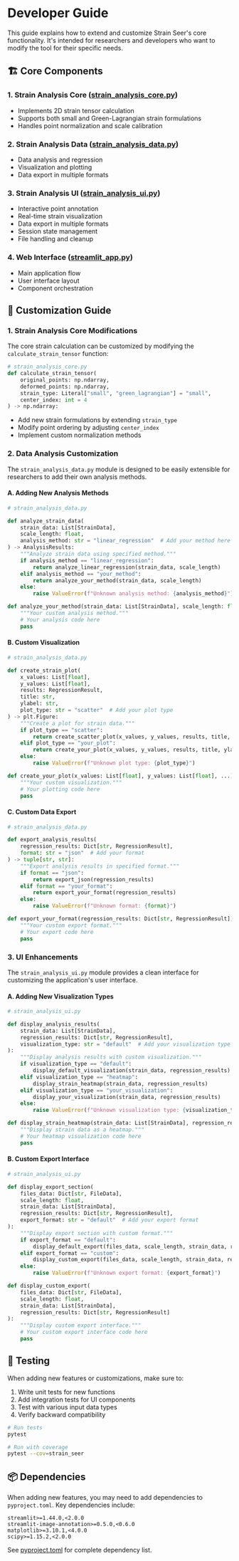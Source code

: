 # Developer Guide

This guide explains how to extend and customize Strain Seer's core functionality. It's intended for researchers and developers who want to modify the tool for their specific needs.

## 🏗️ Core Components

### 1. Strain Analysis Core ([strain_analysis_core.py](https://github.com/KemingHe/strain-seer/blob/main/strain_analysis_core.py))

- Implements 2D strain tensor calculation
- Supports both small and Green-Lagrangian strain formulations
- Handles point normalization and scale calibration

### 2. Strain Analysis Data ([strain_analysis_data.py](https://github.com/KemingHe/strain-seer/blob/main/strain_analysis_data.py))

- Data analysis and regression
- Visualization and plotting
- Data export in multiple formats

### 3. Strain Analysis UI ([strain_analysis_ui.py](https://github.com/KemingHe/strain-seer/blob/main/strain_analysis_ui.py))

- Interactive point annotation
- Real-time strain visualization
- Data export in multiple formats
- Session state management
- File handling and cleanup

### 4. Web Interface ([streamlit_app.py](https://github.com/KemingHe/strain-seer/blob/main/streamlit_app.py))

- Main application flow
- User interface layout
- Component orchestration

## 🔧 Customization Guide

### 1. Strain Analysis Core Modifications

The core strain calculation can be customized by modifying the `calculate_strain_tensor` function:

```python
# strain_analysis_core.py
def calculate_strain_tensor(
    original_points: np.ndarray,
    deformed_points: np.ndarray,
    strain_type: Literal["small", "green_lagrangian"] = "small",
    center_index: int = 4
) -> np.ndarray:
```

- Add new strain formulations by extending `strain_type`
- Modify point ordering by adjusting `center_index`
- Implement custom normalization methods

### 2. Data Analysis Customization

The `strain_analysis_data.py` module is designed to be easily extensible for researchers to add their own analysis methods.

#### A. Adding New Analysis Methods

```python
# strain_analysis_data.py

def analyze_strain_data(
    strain_data: List[StrainData], 
    scale_length: float,
    analysis_method: str = "linear_regression"  # Add your method here
) -> AnalysisResults:
    """Analyze strain data using specified method."""
    if analysis_method == "linear_regression":
        return analyze_linear_regression(strain_data, scale_length)
    elif analysis_method == "your_method":
        return analyze_your_method(strain_data, scale_length)
    else:
        raise ValueError(f"Unknown analysis method: {analysis_method}")

def analyze_your_method(strain_data: List[StrainData], scale_length: float) -> AnalysisResults:
    """Your custom analysis method."""
    # Your analysis code here
    pass
```

#### B. Custom Visualization

```python
# strain_analysis_data.py

def create_strain_plot(
    x_values: List[float],
    y_values: List[float],
    results: RegressionResult,
    title: str,
    ylabel: str,
    plot_type: str = "scatter"  # Add your plot type
) -> plt.Figure:
    """Create a plot for strain data."""
    if plot_type == "scatter":
        return create_scatter_plot(x_values, y_values, results, title, ylabel)
    elif plot_type == "your_plot":
        return create_your_plot(x_values, y_values, results, title, ylabel)
    else:
        raise ValueError(f"Unknown plot type: {plot_type}")

def create_your_plot(x_values: List[float], y_values: List[float], ...) -> plt.Figure:
    """Your custom visualization."""
    # Your plotting code here
    pass
```

#### C. Custom Data Export

```python
# strain_analysis_data.py

def export_analysis_results(
    regression_results: Dict[str, RegressionResult],
    format: str = "json"  # Add your format
) -> tuple[str, str]:
    """Export analysis results in specified format."""
    if format == "json":
        return export_json(regression_results)
    elif format == "your_format":
        return export_your_format(regression_results)
    else:
        raise ValueError(f"Unknown format: {format}")

def export_your_format(regression_results: Dict[str, RegressionResult]) -> tuple[str, str]:
    """Your custom export format."""
    # Your export code here
    pass
```

### 3. UI Enhancements

The `strain_analysis_ui.py` module provides a clean interface for customizing the application's user interface.

#### A. Adding New Visualization Types

```python
# strain_analysis_ui.py

def display_analysis_results(
    strain_data: List[StrainData],
    regression_results: Dict[str, RegressionResult],
    visualization_type: str = "default"  # Add your visualization type
):
    """Display analysis results with custom visualization."""
    if visualization_type == "default":
        display_default_visualization(strain_data, regression_results)
    elif visualization_type == "heatmap":
        display_strain_heatmap(strain_data, regression_results)
    elif visualization_type == "your_visualization":
        display_your_visualization(strain_data, regression_results)
    else:
        raise ValueError(f"Unknown visualization type: {visualization_type}")

def display_strain_heatmap(strain_data: List[StrainData], regression_results: Dict[str, RegressionResult]):
    """Display strain data as a heatmap."""
    # Your heatmap visualization code here
    pass
```

#### B. Custom Export Interface

```python
# strain_analysis_ui.py

def display_export_section(
    files_data: Dict[str, FileData],
    scale_length: float,
    strain_data: List[StrainData],
    regression_results: Dict[str, RegressionResult],
    export_format: str = "default"  # Add your export format
):
    """Display export section with custom format."""
    if export_format == "default":
        display_default_export(files_data, scale_length, strain_data, regression_results)
    elif export_format == "custom":
        display_custom_export(files_data, scale_length, strain_data, regression_results)
    else:
        raise ValueError(f"Unknown export format: {export_format}")

def display_custom_export(
    files_data: Dict[str, FileData],
    scale_length: float,
    strain_data: List[StrainData],
    regression_results: Dict[str, RegressionResult]
):
    """Display custom export interface."""
    # Your custom export interface code here
    pass
```

## 🧪 Testing

When adding new features or customizations, make sure to:

1. Write unit tests for new functions
2. Add integration tests for UI components
3. Test with various input data types
4. Verify backward compatibility

```bash
# Run tests
pytest

# Run with coverage
pytest --cov=strain_seer
```

## 📦 Dependencies

When adding new features, you may need to add dependencies to `pyproject.toml`. Key dependencies include:

```text
streamlit>=1.44.0,<2.0.0
streamlit-image-annotation>=0.5.0,<0.6.0
matplotlib>=3.10.1,<4.0.0
scipy>=1.15.2,<2.0.0
```

See [pyproject.toml](https://github.com/KemingHe/strain-seer/blob/main/pyproject.toml) for complete dependency list.
